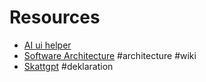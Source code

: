 # Resources

- [AI ui helper](www.uizard.io)
- [Software Architecture](https://awesome-architecture.com/) #architecture #wiki
- [Skattgpt](www.skattgpt.se) #deklaration
